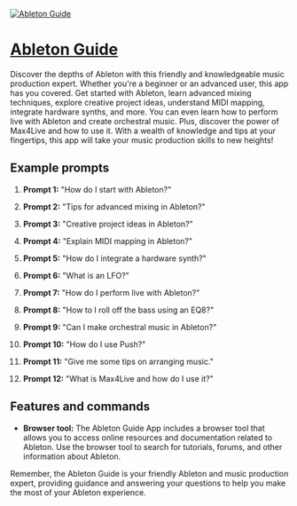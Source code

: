 [![Ableton Guide](https://files.oaiusercontent.com/file-P96I6zrgvw6oWQcDtAjS6Zsd?se=2123-10-20T01%3A48%3A37Z&sp=r&sv=2021-08-06&sr=b&rscc=max-age%3D31536000%2C%20immutable&rscd=attachment%3B%20filename%3D55320064-9ff8-44a4-b805-dabb01c60efa.png&sig=bpJKPrXkDNka4ZpC/iN4GYjvvegxu0DS9Osbxczzca0%3D)](https://chat.openai.com/g/g-mLCnLPQPV-ableton-guide)

# [Ableton Guide](https://chat.openai.com/g/g-mLCnLPQPV-ableton-guide)

Discover the depths of Ableton with this friendly and knowledgeable music production expert. Whether you're a beginner or an advanced user, this app has you covered. Get started with Ableton, learn advanced mixing techniques, explore creative project ideas, understand MIDI mapping, integrate hardware synths, and more. You can even learn how to perform live with Ableton and create orchestral music. Plus, discover the power of Max4Live and how to use it. With a wealth of knowledge and tips at your fingertips, this app will take your music production skills to new heights!

## Example prompts

1. **Prompt 1:** "How do I start with Ableton?"

2. **Prompt 2:** "Tips for advanced mixing in Ableton?"

3. **Prompt 3:** "Creative project ideas in Ableton?"

4. **Prompt 4:** "Explain MIDI mapping in Ableton?"

5. **Prompt 5:** "How do I integrate a hardware synth?"

6. **Prompt 6:** "What is an LFO?"

7. **Prompt 7:** "How do I perform live with Ableton?"

8. **Prompt 8:** "How to I roll off the bass using an EQ8?"

9. **Prompt 9:** "Can I make orchestral music in Ableton?"

10. **Prompt 10:** "How do I use Push?"

11. **Prompt 11:** "Give me some tips on arranging music."

12. **Prompt 12:** "What is Max4Live and how do I use it?"

## Features and commands

- **Browser tool:** The Ableton Guide App includes a browser tool that allows you to access online resources and documentation related to Ableton. Use the browser tool to search for tutorials, forums, and other information about Ableton.

Remember, the Ableton Guide is your friendly Ableton and music production expert, providing guidance and answering your questions to help you make the most of your Ableton experience.